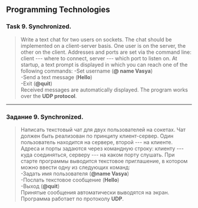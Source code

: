 ## Programming Technologies
### Task 9. Synchronized.
>Write a text chat for two users on sockets. The chat should be implemented on a client-server basis. One user is on the server, the other on the client. Addresses and ports are set via the command line: client --- where to connect, server --- which port to listen on. At startup, a text prompt is displayed in which you can reach one of the following commands: 
-Set username (**@ name Vasya**)  
-Send a text message (**Hello**)  
-Exit (**@quit**)  
Received messages are automatically displayed. The program works over the **UDP protocol**. 
---
### Задание 9. Synchronized.
>Написать текстовый чат для двух пользователей на сокетах. Чат должен быть реализован по принципу клиент-сервер. Один пользователь находится на сервере, второй --- на клиенте. Адреса и порты задаются через командную строку: клиенту --- куда соединяться, серверу --- на каком порту слушать. При старте программы выводится текстовое приглашение, в котором можно ввести одну из следующих команд:  
-Задать имя пользователя (**@name Vasya**)  
-Послать текстовое сообщение (**Hello**)  
-Выход (**@quit**)  
Принятые сообщения автоматически выводятся на экран. Программа работает по протоколу **UDP**.

